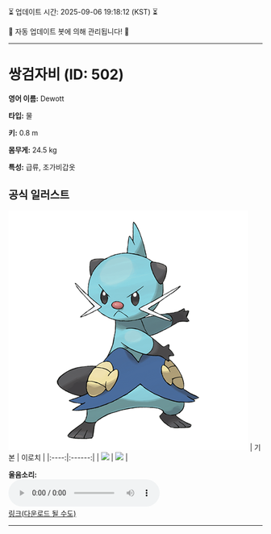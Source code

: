 
⏳ 업데이트 시간: 2025-09-06 19:18:12 (KST) ⏳

🤖 자동 업데이트 봇에 의해 관리됩니다! 🤖

---

# 쌍검자비 (ID: 502)
**영어 이름:** Dewott

**타입:** 물

**키:** 0.8 m

**몸무게:** 24.5 kg

**특성:** 급류, 조가비갑옷

## 공식 일러스트
![](https://raw.githubusercontent.com/PokeAPI/sprites/master/sprites/pokemon/other/official-artwork/502.png)
| 기본 | 이로치 |
|:----:|:------:|
| <img src="http://play.pokemonshowdown.com/sprites/ani/dewott.gif" width="200"> | <img src="http://play.pokemonshowdown.com/sprites/ani-shiny/dewott.gif" width="200"> |

**울음소리:**<br><audio controls src="https://raw.githubusercontent.com/PokeAPI/cries/main/cries/pokemon/latest/502.ogg"></audio><br> [링크(다운로드 될 수도)](https://raw.githubusercontent.com/PokeAPI/cries/main/cries/pokemon/latest/502.ogg)


---
